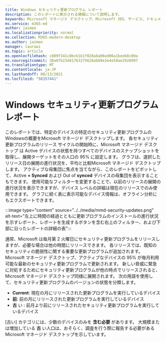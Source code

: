 ```yaml
---
title: Windows セキュリティ更新プログラム レポート
description: このレポートに表示される情報について説明します。
keywords: Microsoft マネージド デスクトップ、Microsoft 365、サービス、ドキュメント
ms.service: m365-md
author: jaimeo
ms.localizationpriority: normal
ms.collection: M365-modern-desktop
ms.author: jaimeo
manager: laurawi
ms.topic: article
ms.openlocfilehash: c809f341c8bcb1b1f028a8a06ed06a1beeb8c00a
ms.sourcegitcommit: 38a07b23d41763275628ab89e2e4e58ae2926997
ms.translationtype: MT
ms.contentlocale: ja-JP
ms.lasthandoff: 08/13/2021
ms.locfileid: "58357441"
---
```

# <a name="windows-security-updates-report"></a>Windows セキュリティ更新プログラム レポート

このレポートでは、特定のデバイスの特定のセキュリティ更新プログラムのWindowsの概要をMicrosoft マネージド デスクトップします。 各セキュリティ更新プログラムのリリース サイクルの開始時に、Microsoft マネージド デスクトップ は Active デバイスの状態を持つすべてのデバイスのスナップショットを取得し、展開ターゲットをその人口の 95% に設定します。 グラフは、選択したリリース日の展開の進行状況を、平均と比較Microsoft マネージド デスクトップします。 アクティブな母集団に焦点を当てながら、このレポートをピボットして、Active **+ Synced** および Out of **synced** デバイスの母集団を表示することもできます。 使用可能なフィルターを変更することで、以前のリリースの展開の進行状況を表示できますが、デバイス レベルの詳細は現在のリリースでのみ使用できます。 グラフに続く表に表示可能なデバイス情報は、オフライン分析にもエクスポートできます。

:::image type="content" source="../../media/mmd-security-updates.png" alt-text="左上に時間の経過とともに更新プログラムのインストールの進行状況を示すレポート、レポートを生成するボタンを含む右上のフィルター、および下部に沿ったレポートの詳細の表":::

通常、Microsoft は毎月第 2 火曜日にセキュリティ更新プログラムをリリースしますが、必要な場合は他の時間にリリースできます。 各リリースでは、既知のセキュリティの脆弱性に関する重要な更新プログラムが追加されます。 Microsoft マネージド デスクトップ、アクティブなデバイスの 95% が毎月利用可能な最新のセキュリティ更新プログラムで更新されます。 新しい脅威に緊急に対処するためにセキュリティ更新プログラムが他の時点でリリースされると、Microsoft マネージド デスクトップ同様に展開されます。 次の用語を使用して、セキュリティ更新プログラムのバージョンの状態を分類します。 

- **Current**: 現在の月にリリースされた更新プログラムを実行しているデバイス 
- **前**: 前の月にリリースされた更新プログラムを実行しているデバイス 
- **古** い : 前月より前にリリースされたセキュリティ更新プログラムを実行しているデバイス 

[古い] カテゴリには、少数のデバイスのみを **含む必要** があります。 大規模または増加している **古** い人口は、おそらく、調査を行う際に報告する必要があるMicrosoft マネージド デスクトップを示しています。 